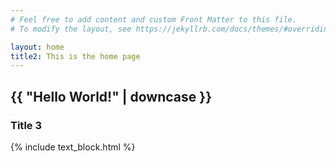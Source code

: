 ```yaml
---
# Feel free to add content and custom Front Matter to this file.
# To modify the layout, see https://jekyllrb.com/docs/themes/#overriding-theme-defaults

layout: home
title2: This is the home page
---
```

<h2>{{ "Hello World!" | downcase }}</h2>

<h3>Title 3</h3>

{% include text_block.html %}

<!-- Début de widget de badge Calendly -->
<link href="https://assets.calendly.com/assets/external/widget.css" rel="stylesheet">
<script src="https://assets.calendly.com/assets/external/widget.js" type="text/javascript"></script>
<script type="text/javascript">Calendly.initBadgeWidget({url: 'https://calendly.com/lodola/prise-de-contact-15-minutes', text: 'Planifier du temps avec moi', color: '#00a2ff', branding: false});</script>
<!-- Fin de widget de badge Calendly -->